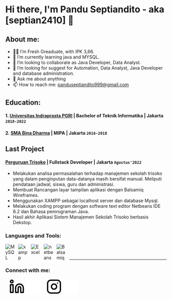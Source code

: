 # Hi there, I'm Pandu Septiandito - aka [septian2410] 👋
## About me:
- 👨‍🎓 I’m Fresh Greaduate, with IPK 3,66.
- 🌱 I’m currently learning java and MYSQL.
- 👯 I’m looking to collaborate as Java Developer, Data Analyst.
- 🤔 I’m looking for suggest for Automation, Data Analyst, Java Developer and database administration.
- 💬 Ask me about anything
- 📫 How to reach me: panduseptiandito999@gmail.com

## Education:

#### 1. [Universitas Indraprasta PGRI](https://unindra.ac.id) | Bachelor of Teknik Informatika | Jakarta `2018-2022`
 
#### 2. [SMA Bina Dharma](https://sma-binadharma.sch.id) | MIPA | Jakarta `2016-2018`

## Last Project
#### [Perguruan Trisoko](https://perguruantrisoko.sch.id/) | Fullstack Developer | Jakarta `Agustus'2022`
-	Melakukan analisa permasalahan terhadap manajemen sekolah trisoko yang dalam penginputan data-datanya masih bersifat manual. Meliputi pendataan jadwal, siswa, guru dan administrasi.
-	Membuat Rancangan layar tampilan aplikasi dengan Balsamiq Wireframes.
-	Menggunakan XAMPP sebagai localhost server dan database Mysql. 
-	Melakukan coding program dengan software text editor Netbeans IDE 8.2 dan Bahasa pemrograman Java.
-	Hasil akhir Aplikasi Sistem Manajemen Sekolah Trisoko berbasis Dekstop.

### Languages and Tools:

[<img align="left" alt="MySQL" width="30px" src="https://cdn.jsdelivr.net/gh/devicons/devicon/icons/mysql/mysql-original.svg" style="padding-right:10px;" />][webdev]
[<img align="left" alt="xampp" width="30px" src="http://assets.computesta.com/xampp.png" style="padding-right:10px;" />][webdev]
[<img align="left" alt="Excel" width="30px" src="https://is2-ssl.mzstatic.com/image/thumb/Purple126/v4/a8/fd/5a/a8fd5a84-c6f1-355f-3b9f-6e86598efaa3/XCEL.png/1200x630bb.png" style="padding-right:10px;" />][webdev]
[<img align="left" alt="netbeans" width="30px" src="https://img.utdstc.com/icon/04d/26f/04d26f25572d512a49e76f8f52e2319050162dce0a4e21ee14fc03903342cacc:200" style="padding-right:10px;" />][webdev]
[<img align="left" alt="Balsamiq" width="30px" src="[https://img.utdstc.com/icon/04d/26f/04d26f25572d512a49e76f8f52e2319050162dce0a4e21ee14fc03903342cacc:200](https://blog.balsamiq.com/wp-content/uploads/2017/09/Balsamiq-Wireframes-Thumbnail-Final-0.png)" style="padding-right:10px;" />][webdev]



<br />
<br />

---
### Connect with me:

&nbsp;&nbsp;
[![website](./img/linkedin-light.svg)](https://www.linkedin.com/in/pandu-septiandito-81aa8b1aa/#gh-light-mode-only)
[![website](./img/linkedin-dark.svg)](https://www.linkedin.com/in/pandu-septiandito-81aa8b1aa/#gh-dark-mode-only)
&nbsp;&nbsp;
[![website](./img/instagram-light.svg)](https://www.instagram.com/pandu_septian24/#gh-light-mode-only)
[![website](./img/instagram-dark.svg)](https://www.instagram.com/pandu_septian24/#gh-dark-mode-only)


[webdev]: https://github.com/septian2410/septian2410

